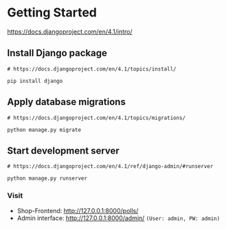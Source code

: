 # Getting Started

https://docs.djangoproject.com/en/4.1/intro/

## Install Django package

```shell
# https://docs.djangoproject.com/en/4.1/topics/install/

pip install django
```

## Apply database migrations

```shell
# https://docs.djangoproject.com/en/4.1/topics/migrations/

python manage.py migrate
```

## Start development server

```shell
# https://docs.djangoproject.com/en/4.1/ref/django-admin/#runserver

python manage.py runserver
```

### Visit

- Shop-Frontend: http://127.0.0.1:8000/polls/
- Admin interface: http://127.0.0.1:8000/admin/ `(User: admin, PW: admin)`
